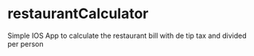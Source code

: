 # restaurantCalculator
Simple IOS App to calculate the restaurant bill with de tip tax and divided per person 
